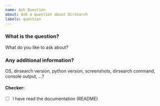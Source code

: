 ```yaml
---
name: Ask Question
about: Ask a question about Dirsearch
labels: question
---
```


### What is the question?

What do you like to ask about?

### Any additional information?

OS, dirsearch version, python version, screenshots, dirsearch command, console output, ...?

#### Checker:
 - [ ] I have read the documentation (README)
